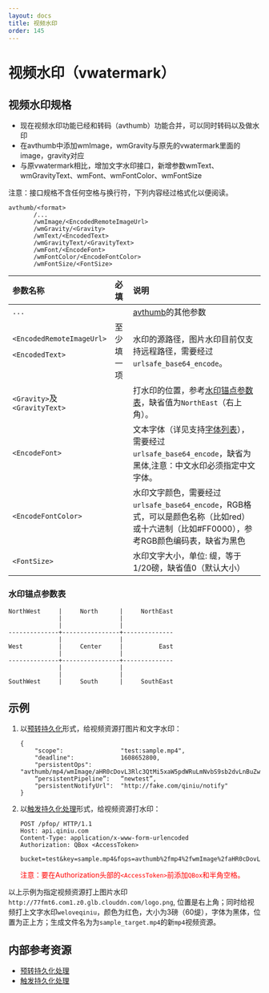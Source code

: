 ```yaml
---
layout: docs
title: 视频水印
order: 145
---
```

<a id="vwatermark"></a>
# 视频水印（vwatermark）

<a id="vwatermark-spec"></a>
## 视频水印规格


* 现在视频水印功能已经和转码（avthumb）功能合并，可以同时转码以及做水印
* 在avthumb中添加wmImage，wmGravity与原先的vwatermark里面的image，gravity对应
* 与原vwatermark相比，增加文字水印接口，新增参数wmText、wmGravityText、wmFont、wmFontColor、wmFontSize


注意：接口规格不含任何空格与换行符，下列内容经过格式化以便阅读。  

```
avthumb/<format>
       /...
       /wmImage/<EncodedRemoteImageUrl>
       /wmGravity/<Gravity>
       /wmText/<EncodedText>
       /wmGravityText/<GravityText>
       /wmFont/<EncodeFont>
       /wmFontColor/<EncodeFontColor>
       /wmFontSize/<FontSize>
```

参数名称                   | 必填 | 说明
:------------------------- | :--- | :---------------------------------
`...`                      |      | [avthumb](http://developer.qiniu.com/docs/v6/api/reference/fop/av/avthumb.html)的其他参数 
`<EncodedRemoteImageUrl>`<p>`<EncodedText>` | 至少填一项  | 水印的源路径，图片水印目前仅支持远程路径，需要经过`urlsafe_base64_encode`。
`<Gravity>`及`<GravityText>`|      | 打水印的位置，参考[水印锚点参数表](#vwatermark-anchor-spec)，缺省值为`NorthEast`（右上角）。
`<EncodeFont>`         |      | 文本字体（详见支持[字体列表](http://kb.qiniu.com/support-fonts)），需要经过`urlsafe_base64_encode`，缺省为黑体,注意：中文水印必须指定中文字体。
`<EncodeFontColor>`    |      | 水印文字颜色，需要经过`urlsafe_base64_encode`，RGB格式，可以是颜色名称（比如red）或十六进制（比如#FF0000），参考RGB颜色编码表，缺省为黑色
`<FontSize>`     |      | 水印文字大小，单位: 缇，等于1/20磅，缺省值0（默认大小）

<a id="vwatermark-anchor-spec"></a>
### 水印锚点参数表

```
NorthWest     |     North      |     NorthEast
              |                |    
              |                |    
--------------+----------------+--------------
              |                |    
West          |     Center     |          East 
              |                |    
--------------+----------------+--------------
              |                |    
              |                |    
SouthWest     |     South      |     SouthEast
```

<a id="vwatermark-samples"></a>
## 示例

1. 以[预转持久化][persistentOpsHref]形式，给视频资源打图片和文字水印：  

	```
    {
        "scope":                "test:sample.mp4",
        "deadline":             1608652800,
        "persistentOps":        "avthumb/mp4/wmImage/aHR0cDovL3Rlc3QtMi5xaW5pdWRuLmNvbS9sb2dvLnBuZw==/wmText/d2Vsb3ZlcWluaXU=/wmFontColor/cmVk/wmFontSize/60/wmGravityText/North|saveas/dGVzdDpzYW1wbGVfdGFyZ2V0Lm1wNA==",
        “persistentPipeline”:   “newtest”,
        "persistentNotifyUrl":  "http://fake.com/qiniu/notify"
    }
	```

2. 以[触发持久化处理][pfopHref]形式，给视频资源打水印：  

	```
    POST /pfop/ HTTP/1.1
    Host: api.qiniu.com  
    Content-Type: application/x-www-form-urlencoded  
    Authorization: QBox <AccessToken>  
    
    bucket=test&key=sample.mp4&fops=avthumb%2fmp4%2fwmImage%2faHR0cDovL3Rlc3QtMi5xaW5pdWRuLmNvbS9sb2dvLnBuZw==%2fwmText%2fd2Vsb3ZlcWluaXU=%2fwmFontColor%2fcmVk%2fwmFontSize%2f60%2fwmGravityText%2fNorth%2csaveas%2fdGVzdDpzYW1wbGVfdGFyZ2V0Lm1wNA==&notifyURL=http%3A%2F%2Ffake.com%2Fqiniu%2Fnotify
	```

	<span style="color: red;">注意：要在Authorization头部的`<AccessToken>`前添加`QBox`和半角空格。</span>

以上示例为指定视频资源打上图片水印`http://77fmt6.com1.z0.glb.clouddn.com/logo.png`, 位置是右上角；同时给视频打上文字水印`weloveqiniu`，颜色为红色，大小为3磅（60缇），字体为黑体，位置为正上方；生成文件名为为`sample_target.mp4`的新`mp4`视频资源。

<a id="avthumb-internal-resources"></a>
## 内部参考资源

- [预转持久化处理][persistentOpsHref]
- [触发持久化处理][pfopHref]

[persistentOpsHref]:  http://developer.qiniu.com/docs/v6/api/reference/security/put-policy.html#put-policy-persistent-ops "预转持久化处理"
[pfopHref]:          http://developer.qiniu.com/docs/v6/api/reference/fop/pfop/pfop.html                                        "触发持久化处理"
[pfopNotificationHref]: http://developer.qiniu.com/docs/v6/api/reference/fop/pfop/pfop.html#pfop-notification                   "持久化处理结果通知"

